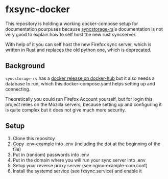 # fxsync-docker

This repository is holding a working docker-compose setup for documentation pourpuses
because [syncstorage-rs](https://github.com/mozilla-services/syncstorage-rs)'s documentation
is not very good to explain how to self host the new rust syncserver.

With help of it you can self host the new Firefox sync server, which is written in Rust
and replaces the old python one, which is deprecated.

## Background

`syncstorage-rs` has a [docker release on docker-hub](https://hub.docker.com/r/mozilla/syncstorage-rs/)
but it also needs a database to run, which this docker-compose.yaml helps setting up and connecting.

Theoretically you could run Firefox Account yourself, but for login this project relies on the Mozilla
servers, because setting up and configuring it is quite complex but it does not give much more security.

## Setup

1. Clone this repositoy
2. Copy .env-example into .env (including the dot at the beginning of the file)
3. Put in (random) passwords into .env
4. Put in the domain where you will run your sync server into .env
5. Setup your reverse proxy server (see nginx-example-com.conf)
6. Install the systemd service (see fxsync.service) and enable it

